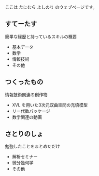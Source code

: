 ここは たにむら よしのり のウェブページです。

## すてーたす
簡単な経歴と持っているスキルの概要
- 基本データ
- 数学
- 情報技術
- その他

## つくったもの
情報技術関連の創作物
- XVL を用いた3次元双曲空間の充填模型
- リー代数パッケージ
- 数学関連の動画

## さとりのしょ
勉強したことをまとめただけ
- 解析セミナー
- 微分幾何学
- その他



